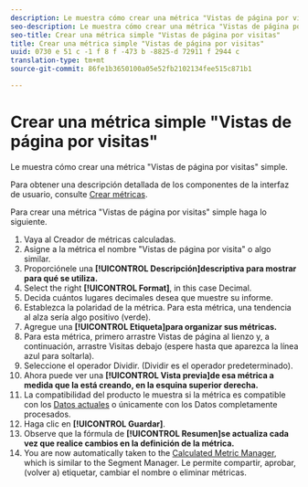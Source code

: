 ```yaml
---
description: Le muestra cómo crear una métrica "Vistas de página por visitas" simple.
seo-description: Le muestra cómo crear una métrica "Vistas de página por visitas" simple.
seo-title: Crear una métrica simple "Vistas de página por visitas"
title: Crear una métrica simple "Vistas de página por visitas"
uuid: 0730 e 51 c -1 f 8 f -473 b -8825-d 72911 f 2944 c
translation-type: tm+mt
source-git-commit: 86fe1b3650100a05e52fb2102134fee515c871b1

---
```



# Crear una métrica simple "Vistas de página por visitas"

Le muestra cómo crear una métrica "Vistas de página por visitas" simple.

Para obtener una descripción detallada de los componentes de la interfaz de usuario, consulte [Crear métricas](../../../../../components/c-calcmetrics/c-workflow/cm-workflow/c-build-metrics/cm-build-metrics.md#concept_5EC82A91EB9C44FC870326C85F9D0B18).

Para crear una métrica "Vistas de página por visitas" simple haga lo siguiente.

1. Vaya al Creador de métricas calculadas.
1. Asigne a la métrica el nombre "Vistas de página por visita" o algo similar.
1. Proporciónele una **[!UICONTROL Descripción]descriptiva para mostrar para qué se utiliza.**
1. Select the right **[!UICONTROL Format]**, in this case Decimal.
1. Decida cuántos lugares decimales desea que muestre su informe.
1. Establezca la polaridad de la métrica. Para esta métrica, una tendencia al alza sería algo positivo (verde).
1. Agregue una **[!UICONTROL Etiqueta]para organizar sus métricas.**
1. Para esta métrica, primero arrastre Vistas de página al lienzo y, a continuación, arrastre Visitas debajo (espere hasta que aparezca la línea azul para soltarla).
1. Seleccione el operador Dividir. (Dividir es el operador predeterminado).
1. Ahora puede ver una **[!UICONTROL Vista previa]de esa métrica a medida que la está creando, en la esquina superior derecha.**
1. La compatibilidad del producto le muestra si la métrica es compatible con los [Datos actuales](https://marketing.adobe.com/resources/help/en_US/reference/data_latency.html) o únicamente con los Datos completamente procesados.
1. Haga clic en **[!UICONTROL Guardar]**.
1. Observe que la fórmula de **[!UICONTROL Resumen]se actualiza cada vez que realice cambios en la definición de la métrica.**
1. You are now automatically taken to the [Calculated Metric Manager](../../../../../components/c-calcmetrics/c-workflow/cm-workflow/cm-manager.md#concept_BA6815CB06D842D5825766396B691653), which is similar to the Segment Manager. Le permite compartir, aprobar, (volver a) etiquetar, cambiar el nombre o eliminar métricas.

